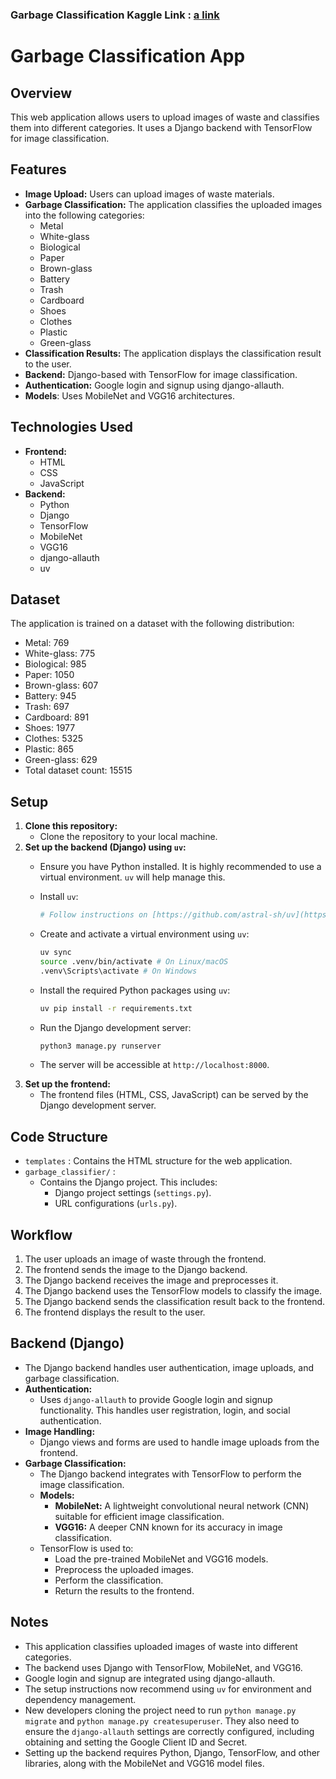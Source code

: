 ### Garbage Classification Kaggle Link : [a link](https://www.kaggle.com/code/jinrai/gragbage-classifier)

# Garbage Classification App

## Overview

This web application allows users to upload images of waste and classifies them into different categories. It uses a Django backend with TensorFlow for image classification.

## Features

* **Image Upload:** Users can upload images of waste materials.
* **Garbage Classification:** The application classifies the uploaded images into the following categories:
    * Metal
    * White-glass
    * Biological
    * Paper
    * Brown-glass
    * Battery
    * Trash
    * Cardboard
    * Shoes
    * Clothes
    * Plastic
    * Green-glass
* **Classification Results:** The application displays the classification result to the user.
* **Backend:** Django-based with TensorFlow for image classification.
* **Authentication:** Google login and signup using django-allauth.
* **Models**: Uses MobileNet and VGG16 architectures.

## Technologies Used

* **Frontend:**
    * HTML
    * CSS
    * JavaScript
* **Backend:**
    * Python
    * Django
    * TensorFlow
    * MobileNet
    * VGG16
    * django-allauth
    * uv

## Dataset

The application is trained on a dataset with the following distribution:

* Metal: 769
* White-glass: 775
* Biological: 985
* Paper: 1050
* Brown-glass: 607
* Battery: 945
* Trash: 697
* Cardboard: 891
* Shoes: 1977
* Clothes: 5325
* Plastic: 865
* Green-glass: 629
* Total dataset count: 15515

## Setup

1.  **Clone this repository:**
    * Clone the repository to your local machine.
2.  **Set up the backend (Django) using `uv`:**
    * Ensure you have Python installed. It is highly recommended to use a virtual environment. `uv` will help manage this.
    * Install `uv`:
        ```bash
        # Follow instructions on [https://github.com/astral-sh/uv](https://github.com/astral-sh/uv) to install uv
        ```
    * Create and activate a virtual environment using `uv`:
        ```bash
        uv sync
        source .venv/bin/activate # On Linux/macOS
        .venv\Scripts\activate # On Windows
        ```
    * Install the required Python packages using `uv`:
        ```bash
        uv pip install -r requirements.txt
        ```
    
    * Run the Django development server:
        ```bash
        python3 manage.py runserver
        ```
    * The server will be accessible at `http://localhost:8000`.
3.  **Set up the frontend:**
    * The frontend files (HTML, CSS, JavaScript) can be served by the Django development server.
## Code Structure

* `templates` : Contains the HTML structure for the web application.
* `garbage_classifier/` :
    * Contains the Django project. This includes:
        * Django project settings (`settings.py`).
        * URL configurations (`urls.py`).
        

## Workflow

1.  The user uploads an image of waste through the frontend.
2.  The frontend sends the image to the Django backend.
3.  The Django backend receives the image and preprocesses it.
4.  The Django backend uses the TensorFlow models to classify the image.
5.  The Django backend sends the classification result back to the frontend.
6.  The frontend displays the result to the user.

## Backend (Django)

* The Django backend handles user authentication, image uploads, and garbage classification.
* **Authentication:**
    * Uses `django-allauth` to provide Google login and signup functionality. This handles user registration, login, and social authentication.
* **Image Handling:**
    * Django views and forms are used to handle image uploads from the frontend.
* **Garbage Classification:**
    * The Django backend integrates with TensorFlow to perform the image classification.
    * **Models:**
        * **MobileNet:** A lightweight convolutional neural network (CNN) suitable for efficient image classification.
        * **VGG16:** A deeper CNN known for its accuracy in image classification.
    * TensorFlow is used to:
        * Load the pre-trained MobileNet and VGG16 models.
        * Preprocess the uploaded images.
        * Perform the classification.
        * Return the results to the frontend.

## Notes

* This application classifies uploaded images of waste into different categories.
* The backend uses Django with TensorFlow, MobileNet, and VGG16.
* Google login and signup are integrated using django-allauth.
* The setup instructions now recommend using `uv` for environment and dependency management.
* New developers cloning the project need to run `python manage.py migrate` and `python manage.py createsuperuser`.  They also need to ensure the `django-allauth` settings are correctly configured, including obtaining and setting the Google Client ID and Secret.
* Setting up the backend requires Python, Django, TensorFlow, and other libraries, along with the MobileNet and VGG16 model files.
